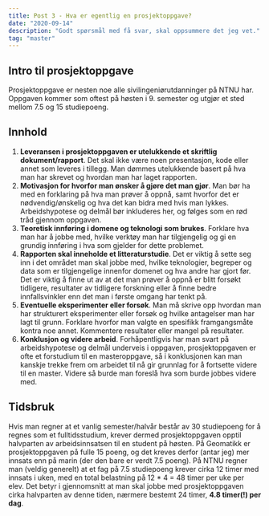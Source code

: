 ```yaml
---
title: Post 3 - Hva er egentlig en prosjektoppgave?
date: "2020-09-14"
description: "Godt spørsmål med få svar, skal oppsummere det jeg vet."
tag: "master"
---
```


## Intro til prosjektoppgave
Prosjektoppgave er nesten noe alle sivilingeniørutdanninger på NTNU har. Oppgaven kommer som oftest på høsten i 9. semester og utgjør et sted mellom 7.5 og 15 studiepoeng.

## Innhold

1. **Leveransen i prosjektoppgaven er utelukkende et skriftlig dokument/rapport**. Det skal ikke være noen presentasjon, kode eller annet som leveres i tillegg. Man dømmes utelukkende basert på hva man har skrevet og hvordan man har laget rapporten. 
2. **Motivasjon for hvorfor man ønsker å gjøre det man gjør**. Man bør ha med en forklaring på hva man prøver å oppnå, samt hvorfor det er nødvendig/ønskelig og hva det kan bidra med hvis man lykkes. Arbeidshypotese og delmål bør inkluderes her, og følges som en rød tråd gjennom oppgaven. 
3. **Teoretisk innføring i domene og teknologi som brukes**. Forklare hva man har å jobbe med, hvilke verktøy man har tilgjengelig og gi en grundig innføring i hva som gjelder for dette problemet. 
4. **Rapporten skal inneholde et litteraturstudie**. Det er viktig å sette seg inn i det området man skal jobbe med, hvilke teknologier, begreper og data som er tilgjengelige innenfor domenet og hva andre har gjort før. Det er viktig å finne ut av at det man prøver å oppnå er blitt forsøkt tidligere, resultater av tidligere forskning eller å finne bedre innfallsvinkler enn det man i første omgang har tenkt på. 
5. **Eventuelle eksperimenter eller forsøk**. Man må skrive opp hvordan man har strukturert eksperimenter eller forsøk og hvilke antagelser man har lagt til grunn. Forklare hvorfor man valgte en spesifikk framgangsmåte kontra noe annet. Kommentere resultater eller mangel på resultater. 
6. **Konklusjon og videre arbeid**. Forhåpentligvis har man svart på arbeidshypotese og delmål underveis i oppgaven, prosjektoppgaven er ofte et forstudium til en masteroppgave, så i konklusjonen kan man kanskje trekke frem om arbeidet til nå gir grunnlag for å fortsette videre til en master. Videre så burde man foreslå hva som burde jobbes videre med. 

## Tidsbruk
Hvis man regner at et vanlig semester/halvår består av 30 studiepoeng for å regnes som et fulltidsstudium, krever dermed prosjektoppgaven opptil halvparten av arbeidsinnsatsen til en student på høsten. På Geomatikk er prosjektoppgaven på fulle 15 poeng, og det kreves derfor (antar jeg) mer innsats enn på marin (der den bare er verdt 7.5 poeng). På NTNU regner man (veldig generelt) at et fag på 7.5 studiepoeng krever cirka 12 timer med innsats i uken, med en total belastning på 12 * 4 = 48 timer per uke per elev. Det betyr i gjennomsnitt at man skal jobbe med prosjektoppgaven cirka halvparten av denne tiden, nærmere bestemt 24 timer, **4.8 timer(!) per dag**.  

